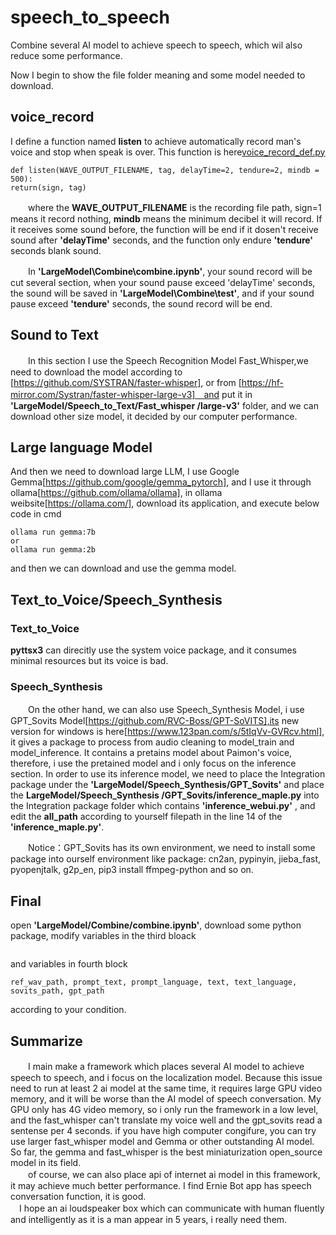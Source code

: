 # speech_to_speech
Combine several AI model to achieve speech to speech, which wil also reduce some performance.

Now I begin to show the file folder meaning and some model needed to download. 

## voice_record
I define a function named **listen** to achieve automatically record man's voice and stop when speak is over. This function is here[voice_record_def.py](https://github.com/jmaple12/speech_to_speech/blob/main/LargeModel/voice_record/voice_record_def.py)
```        
def listen(WAVE_OUTPUT_FILENAME, tag, delayTime=2, tendure=2, mindb = 500):
return(sign, tag)
```
　　where the **WAVE_OUTPUT_FILENAME** is the recording file path,  sign=1 means it record nothing, **mindb** means the minimum decibel it will record. If it receives some sound before, the function will be end if it dosen't receive sound after **'delayTime'** seconds, and the function only endure **'tendure'** seconds blank sound.   
  
　　In **'LargeModel\Combine\combine.ipynb'**, your sound record will be cut several section, when your sound pause exceed 'delayTime' seconds, the sound will be saved in **'LargeModel\Combine\test'**, and if your sound pause exceed **'tendure'** seconds, the sound record will be end.  

## Sound to Text

　　In this section I use the Speech Recognition Model Fast_Whisper,we need to download the model according to [https://github.com/SYSTRAN/faster-whisper], or from [https://hf-mirror.com/Systran/faster-whisper-large-v3]　and put it in **'LargeModel/Speech_to_Text/Fast_whisper
/large-v3'** folder, and we can download other size model, it decided by our computer performance. 

## Large language Model
And then we need to download large LLM, I use Google Gemma[https://github.com/google/gemma_pytorch], and I use it through ollama[https://github.com/ollama/ollama], in ollama weibsite[https://ollama.com/], download its application, and execute below code in cmd
```
ollama run gemma:7b
or
ollama run gemma:2b
```
and then we can download and use the gemma model. 

## Text_to_Voice/Speech_Synthesis
### Text_to_Voice
**pyttsx3** can direcitly use the system voice package, and it consumes minimal resources but its voice is bad. 

### Speech_Synthesis
　　On the other hand, we can also use Speech_Synthesis Model, i use GPT_Sovits Model[https://github.com/RVC-Boss/GPT-SoVITS],its new version for windows is here[https://www.123pan.com/s/5tIqVv-GVRcv.html], it gives a package to process from audio cleaning to model_train and model_inference. It contains a pretains model about Paimon's voice, therefore, i use the pretained model and i only focus on the inference section. In order to use its inference model, we need to place the Integration package under the **'LargeModel/Speech_Synthesis/GPT_Sovits'** and place the **LargeModel/Speech_Synthesis
/GPT_Sovits/inference_maple.py** into the Integration package folder which contains **'inference_webui.py'** , and edit the **all_path** according to yourself filepath in the line 14 of the **'inference_maple.py'**.     

　　Notice：GPT_Sovits has its own environment, we need to install some package into ourself environment like package: cn2an, pypinyin, jieba_fast, pyopenjtalk, g2p_en, pip3 install ffmpeg-python and so on.

## Final 

open **'LargeModel/Combine/combine.ipynb'**, download some python package, modify variables in the third bloack 
```model_size, download_root, model_path, text_text_model
```
and variables in fourth block 
  ```
ref_wav_path, prompt_text, prompt_language, text, text_language, sovits_path, gpt_path
```
according to your condition.

## Summarize
　　I main make a framework which places several AI model to achieve speech to speech, and i focus on the localization model. Because this issue need to run at least 2 ai model at the same time, it requires large GPU video memory, and it will be worse than the AI model of speech conversation. My GPU only has 4G video memory, so i only run the framework in a low level, and the fast_whisper can't translate my voice well and the gpt_sovits read a sentense per 4 seconds. if you have high computer congifure, you can try use larger fast_whisper model and Gemma or other outstanding AI model. So far, the gemma and fast_whisper is the best miniaturization open_source model in its field.  
　　of course, we can also place api of internet ai model in this framework, it may achieve much better performance. I find Ernie Bot app has speech conversation function, it is good.    
  　I hope an ai loudspeaker box which can communicate with human fluently and intelligently as it is a man appear in 5 years, i really need them.


    

